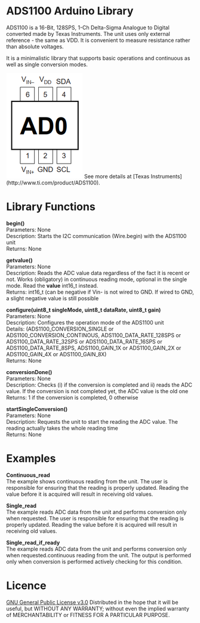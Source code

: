 # ADS1100 Arduino Library

ADS1100 is a 16-Bit, 128SPS, 1-Ch Delta-Sigma Analogue to Digital converted made by Texas Instruments. The unit uses only external reference - the same as VDD. It is convenient to measure resistance rather than absolute voltages.

It is a minimalistic library that supports basic operations and continuous as well as single conversion modes.

<img src="extras/ADS1100_chip_scheme.png" alt="ADS1110 PINOUT" width="205" height="283">
See more details at [Texas Instruments](http://www.ti.com/product/ADS1100).

# Library Functions  
__begin()__  
Parameters:  None  
Description: Starts the I2C communication (Wire.begin) with the ADS1100 unit  
Returns:     None

__getvalue()__  
Parameters:     None  
Description:    Reads the ADC value data regardless of the fact it is recent or not. Works (obligatory) in continuous reading mode, optional in the single mode. Read the __value__ int16_t instead.  
Returns:        int16_t (can be negative if Vin- is not wired to GND. If wired to GND, a slight negative value is still possible

__configure(uint8_t singleMode, uint8_t dataRate, uint8_t gain)__  
Parameters:     None  
Description:    Configures the operation mode of the ADS1100 unit  
Details:        (ADS1100_CONVERSION_SINGLE or ADS1100_CONVERSION_CONTINOUS, ADS1100_DATA_RATE_128SPS or ADS1100_DATA_RATE_32SPS or ADS1100_DATA_RATE_16SPS or ADS1100_DATA_RATE_8SPS, ADS1100_GAIN_1X or ADS1100_GAIN_2X or ADS1100_GAIN_4X or ADS1100_GAIN_8X)  
Returns:        None  

__conversionDone()__  
Parameters:     None  
Description:    Checks (i) if the conversion is completed and ii) reads the ADC value. If the conversion is not completed yet, the ADC value is the old one  
Returns:   1 if the conversion is completed, 0 otherwise  

__startSingleConversion()__  
Parameters:     None  
Description:    Requests the unit to start the reading the ADC value. The reading actually takes the whole reading time  
Returns:        None  

# Examples  
__Continuous_read__  
The example shows continuous reading from the unit. The user is responsible for ensuring that the reading is properly updated. Reading the value before it is acquired will result in receiving old values.

__Single_read__  
The example reads ADC data from the unit and performs conversion only when requested. The user is responsible for ensuring that the reading is properly updated. Reading the value before it is acquired will result in receiving old values.

__Single_read_if_ready__  
The example reads ADC data from the unit and performs conversion only when requested.continuous reading from the unit. The output is performed only when conversion is performed actively checking for this condition. 

# Licence  
[GNU General Public License v3.0](https://github.com/cherkasovn/ADS1100/blob/master/LICENSE)
Distributed in the hope that it will be useful, but WITHOUT ANY WARRANTY; without even the implied warranty of 	MERCHANTABILITY or FITNESS FOR A PARTICULAR PURPOSE.
